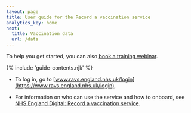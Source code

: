 ```yaml
---
layout: page
title: User guide for the Record a vaccination service
analytics_key: home
next:
  title: Vaccination data
  url: /data
---
```


To help you get started, you can also [book a training webinar](https://outlook.office365.com/book/agemAppsTrainingRAVSTrainingRAVS@nhs.onmicrosoft.com/).

{% include 'guide-contents.njk' %}

- To log in, go to [www.ravs.england.nhs.uk/login](https://www.ravs.england.nhs.uk/login).
  
- For information on who can use the service and how to onboard, see [NHS England Digital: Record a vaccination service](https://digital.nhs.uk/services/vaccinations-point-of-care/record-a-vaccination-service).



